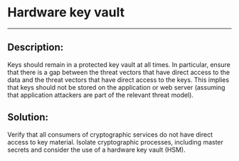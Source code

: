 # Hardware key vault
-------

## Description:

Keys should remain in a protected key vault at all times. In particular, ensure that there
is a gap between the threat vectors that have direct access to the data and the threat
vectors that have direct access to the keys. This implies that keys should not be stored
on the application or web server (assuming that application attackers are part of the
relevant threat model).

## Solution:

Verify that all consumers of cryptographic services do not have direct access to key material.
Isolate cryptographic processes, including master secrets and consider the use of a hardware key vault (HSM).
